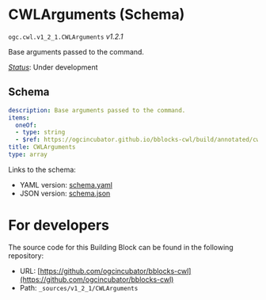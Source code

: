 
# CWLArguments (Schema)

`ogc.cwl.v1_2_1.CWLArguments` *v1.2.1*

Base arguments passed to the command.

[*Status*](http://www.opengis.net/def/status): Under development

## Schema

```yaml
description: Base arguments passed to the command.
items:
  oneOf:
  - type: string
  - $ref: https://ogcincubator.github.io/bblocks-cwl/build/annotated/cwl/v1_2_1/InputBinding/schema.yaml
title: CWLArguments
type: array

```

Links to the schema:

* YAML version: [schema.yaml](https://ogcincubator.github.io/bblocks-cwl/build/annotated/cwl/v1_2_1/CWLArguments/schema.json)
* JSON version: [schema.json](https://ogcincubator.github.io/bblocks-cwl/build/annotated/cwl/v1_2_1/CWLArguments/schema.yaml)


# For developers

The source code for this Building Block can be found in the following repository:

* URL: [https://github.com/ogcincubator/bblocks-cwl](https://github.com/ogcincubator/bblocks-cwl)
* Path: `_sources/v1_2_1/CWLArguments`

